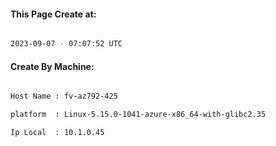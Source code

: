 
   
#### This Page Create at:

```bash

2023-09-07 - 07:07:52 UTC

```

#### Create By Machine:

```bash

Host Name : fv-az792-425

platform  : Linux-5.15.0-1041-azure-x86_64-with-glibc2.35

Ip Local  : 10.1.0.45

```

